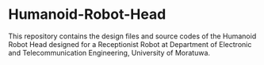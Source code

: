 # Humanoid-Robot-Head
This repository contains the design files and source codes of the Humanoid Robot Head designed for a Receptionist Robot at Department of Electronic and Telecommunication Engineering, University of Moratuwa.
